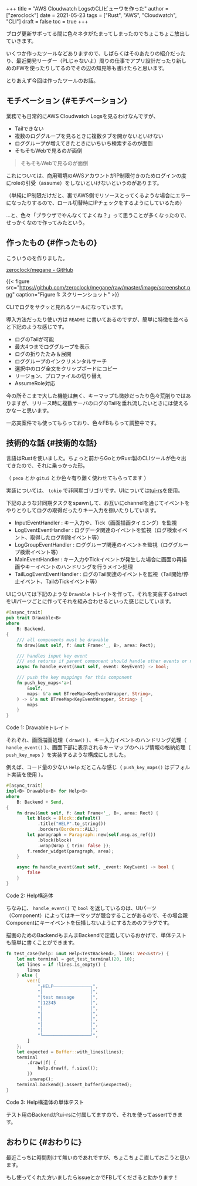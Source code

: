 +++
title = "AWS Cloudwatch LogsのCLIビューワを作った"
author = ["zeroclock"]
date = 2021-05-23
tags = ["Rust", "AWS", "Cloudwatch", "CLI"]
draft = false
toc = true
+++

ブログ更新サボってる間に色々ネタがたまってしまったのでちょこちょこ放出していきます。

いくつか作ったツールなどありますので、しばらくはそのあたりの紹介だったり、最近開発リーダー（PLじゃないよ）周りの仕事でアプリ設計だったり新しめのFWを使ったりしてるのでその辺の知見等も書けたらと思います。

とりあえず今回は作ったツールのお話。

<!--more-->


## モチベーション {#モチベーション}

業務でも日常的にAWS Cloudwatch Logsを見るわけなんですが、

-   Tailできない
-   複数のロググループを見るときに複数タブを開かないといけない
-   ロググループが増えてきたときにいちいち検索するのが面倒
-   そもそもWebで見るのが面倒

> そもそもWebで見るのが面倒

これについては、商用環境のAWSアカウントがIP制限付きのためログインの度にroleの引受（assume）をしないといけないというのがあります。

（単純にIP制限だけだと、裏でAWS側でリソースとってくるような場合にエラーになったりするので、ロール切替時にIPチェックをするようにしているため）

...と、色々「ブラウザでやんなくてよくね？」って思うことが多くなったので、せっかくなので作ってみたという。


## 作ったもの {#作ったもの}

こういうのを作りました。

[zeroclock/megane - GitHub](https://github.com/zeroclock/megane)

{{< figure src="https://github.com/zeroclock/megane/raw/master/image/screenshot.png" caption="Figure 1: スクリーンショット" >}}

CLIでログをサクッと見れるツールになっています。

導入方法だったり使い方は `README` に書いてあるのですが、簡単に特徴を並べると下記のような感じです。

-   ログのTailが可能
-   最大4つまでロググループを表示
-   ログの折りたたみ＆展開
-   ロググループのインクリメンタルサーチ
-   選択中のログ全文をクリップボードにコピー
-   リージョン、プロファイルの切り替え
-   AssumeRole対応

今の所そこまで大した機能は無く、キーマップも微妙だったり色々荒削りではありますが、リリース時に複数サーバのログのTailを垂れ流したいときには使えるかなーと思います。

一応実案件でも使ってもらっており、色々FBもらって調整中です。


## 技術的な話 {#技術的な話}

言語はRustを使いました。ちょっと前からGoとかRust製のCLIツールが色々出てきたので、それに乗っかった形。

（ `peco` とか `gitui` とか色々有り難く使わせてもらってます ）

実装については、 `tokio` で非同期ゴリゴリです。UIについては[tui-rs](https://github.com/fdehau/tui-rs)を使用。

下記のような非同期タスクをspawnして、お互いにchannelを通じてイベントをやりとりしてログの取得だったりキー入力を捌いたりしています。

-   InputEventHandler : キー入力や、Tick（画面描画タイミング）を監視
-   LogEventEventHandler : ログデータ関連のイベントを監視（ログ検索イベント、取得したログ削除イベント等）
-   LogGroupEventHandler : ロググループ関連のイベントを監視（ロググループ検索イベント等）
-   MainEventHandler : キー入力やTickイベントが発生した場合に画面の再描画やキーイベントのハンドリングを行うメイン処理
-   TailLogEventEventHandler : ログのTail関連のイベントを監視（Tail開始/停止イベント、TailのTickイベント等）

UIについては下記のような `Drawable` トレイトを作って、それを実装するstructをUIパーツごとに作ってそれを組み合わせるといった感じにしています。

```rust
#[async_trait]
pub trait Drawable<B>
where
    B: Backend,
{
    /// all components must be drawable
    fn draw(&mut self, f: &mut Frame<'_, B>, area: Rect);

    /// handles input key event
    /// and returns if parent component should handle other events or not
    async fn handle_event(&mut self, event: KeyEvent) -> bool;

    /// push the key mappings for this component
    fn push_key_maps<'a>(
        &self,
        maps: &'a mut BTreeMap<KeyEventWrapper, String>,
    ) -> &'a mut BTreeMap<KeyEventWrapper, String> {
        maps
    }
}
```

<div class="src-block-caption">
  <span class="src-block-number">Code 1</span>:
  Drawableトレイト
</div>

それぞれ、画面描画処理（ `draw()` ）、キー入力イベントのハンドリング処理（ `handle_event()` ）、画面下部に表示されるキーマップのヘルプ情報の格納処理（ `push_key_maps` ）を実装するような構成にしました。

例えば、コード量の少ない `Help` だとこんな感じ（ `push_key_maps()` はデフォルト実装を使用 ）。

```rust
#[async_trait]
impl<B> Drawable<B> for Help<B>
where
    B: Backend + Send,
{
    fn draw(&mut self, f: &mut Frame<'_, B>, area: Rect) {
        let block = Block::default()
            .title("HELP".to_string())
            .borders(Borders::ALL);
        let paragraph = Paragraph::new(self.msg.as_ref())
            .block(block)
            .wrap(Wrap { trim: false });
        f.render_widget(paragraph, area);
    }

    async fn handle_event(&mut self, _event: KeyEvent) -> bool {
        false
    }
}
```

<div class="src-block-caption">
  <span class="src-block-number">Code 2</span>:
  Help構造体
</div>

ちなみに、 `handle_event()` で `bool` を返しているのは、UIパーツ（Component）によってはキーマップが競合することがあるので、その場合親Componentにキーイベントを伝播しないようにするためのフラグです。

描画のためのBackendもまんまBackendで定義しているおかげで、単体テストも簡単に書くことができます。

```rust
fn test_case(help: &mut Help<TestBackend>, lines: Vec<&str>) {
    let mut terminal = get_test_terminal(20, 10);
    let lines = if !lines.is_empty() {
        lines
    } else {
        vec![
            "┌HELP──────────────┐",
            "│                  │",
            "│test message      │",
            "│12345             │",
            "│                  │",
            "│                  │",
            "│                  │",
            "│                  │",
            "│                  │",
            "└──────────────────┘",
        ]
    };
    let expected = Buffer::with_lines(lines);
    terminal
        .draw(|f| {
            help.draw(f, f.size());
        })
        .unwrap();
    terminal.backend().assert_buffer(&expected);
}
```

<div class="src-block-caption">
  <span class="src-block-number">Code 3</span>:
  Help構造体の単体テスト
</div>

テスト用のBackendがtui-rsに付属してますので、それを使ってassertできます。


## おわりに {#おわりに}

最近こっちに時間割けて無いのであれですが、ちょこちょこ直しておこうと思います。

もし使ってくれた方いましたらissueとかでFBしてくださると助かります！
